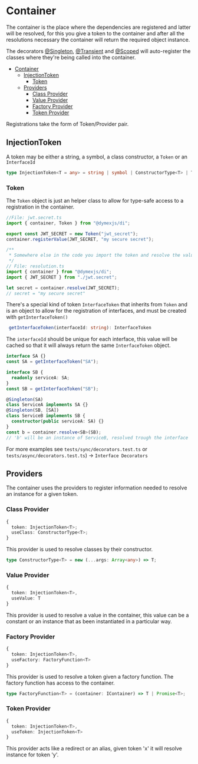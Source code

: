 # Container

The container is the place where the dependencies are registered and latter will be resolved, for this you give a token to the container and after all the resolutions necessary the container will return the required object instance.

The decorators [@Singleton](02-decorators.md#singleton), [@Transient](02-decorators.md##transient) and [@Scoped](02-decorators.md##scoped) will auto-register the classes where they're being called into the container.

<!-- TOC depthFrom:1 depthTo:3 -->

- [Container](#container)
  - [InjectionToken](#injectiontoken)
    - [Token](#token)
  - [Providers](#providers)
    - [Class Provider](#class-provider)
    - [Value Provider](#value-provider)
    - [Factory Provider](#factory-provider)
    - [Token Provider](#token-provider)

<!-- /TOC -->

Registrations take the form of Token/Provider pair.

## InjectionToken

A token may be either a string, a symbol, a class constructor, a `Token` or an `InterfaceId`

```typescript
type InjectionToken<T = any> = string | symbol | ConstructorType<T> | Token;
```

### Token

The `Token` object is just an helper class to allow for type-safe access to a registration in the container.

```typescript
//File: jwt.secret.ts
import { container, Token } from "@dymexjs/di";

export const JWT_SECRET = new Token("jwt_secret");
container.registerValue(JWT_SECRET, "my secure secret");

/**
 * Somewhere else in the code you import the token and resolve the value from the container
 */
// File: resolution.ts
import { container } from "@dymexjs/di";
import { JWT_SECRET } from "./jwt.secret";

let secret = container.resolve(JWT_SECRET);
// secret = "my secure secret"
```

There's a special kind of token `InterfaceToken` that inherits from `Token` and is an object to allow for the registration of interfaces, and must be created with `getInterfaceToken()`

```typescript
 getInterfaceToken(interfaceId: string): InterfaceToken
```

The `interfaceId` should be unique for each interface, this value will be cached so that it will always return the same `InterfaceToken` object.


```typescript
interface SA {}
const SA = getInterfaceToken("SA");

interface SB {
  readonly serviceA: SA;
}
const SB = getInterfaceToken("SB");

@Singleton(SA)
class ServiceA implements SA {}
@Singleton(SB, [SA])
class ServiceB implements SB {
  constructor(public serviceA: SA) {}
}
const b = container.resolve<SB>(SB);
// 'b' will be an instance of ServiceB, resolved trough the interface
```

For more examples see `tests/sync/decorators.test.ts` or `tests/async/decorators.test.ts`) -> `Interface Decorators`

## Providers

The container uses the providers to register information needed to resolve an instance for a given token.

### Class Provider

```typescript
{
  token: InjectionToken<T>;
  useClass: ConstructorType<T>;
}
```

This provider is used to resolve classes by their constructor.

```typescript
type ConstructorType<T> = new (...args: Array<any>) => T;
```

### Value Provider

```typescript
{
  token: InjectionToken<T>,
  useValue: T
}
```

This provider is used to resolve a value in the container, this value can be a constant or an instance that as been instantiated in a particular way.

### Factory Provider

```typescript
{
  token: InjectionToken<T>,
  useFactory: FactoryFunction<T>
}
```

This provider is used to resolve a token given a factory function. The factory function has access to the container.

```typescript
type FactoryFunction<T> = (container: IContainer) => T | Promise<T>;
```

### Token Provider

```typescript
{
  token: InjectionToken<T>,
  useToken: InjectionToken<T>
}
```

This provider acts like a redirect or an alias, given token 'x' it will resolve instance for token 'y'.
